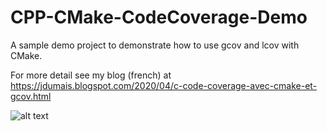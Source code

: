 # CPP-CMake-CodeCoverage-Demo
A sample demo project to demonstrate how to use gcov and lcov with CMake.

For more detail see my blog (french) at https://jdumais.blogspot.com/2020/04/c-code-coverage-avec-cmake-et-gcov.html

![alt text](https://1.bp.blogspot.com/-D2hOx9mL_rY/X2JJmNbcZ7I/AAAAAAAAAoQ/2nHRMmsluqwvI6F6AGBXexDBh3e38On4QCNcBGAsYHQ/w840-h742/Selection_009.png "")
